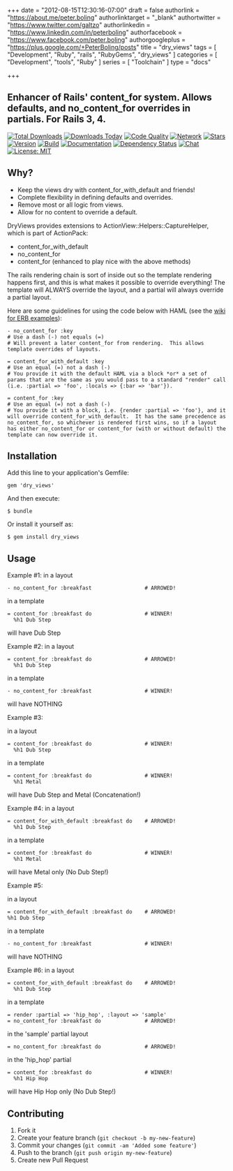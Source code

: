 +++
date = "2012-08-15T12:30:16-07:00"
draft = false
authorlink = "https://about.me/peter.boling"
authorlinktarget = "_blank"
authortwitter = "https://www.twitter.com/galtzo"
authorlinkedin = "https://www.linkedin.com/in/peterboling"
authorfacebook = "https://www.facebook.com/peter.boling"
authorgoogleplus = "https://plus.google.com/+PeterBoling/posts"
title = "dry_views"
tags = [ "Development", "Ruby", "rails", "RubyGems", "dry_views" ]
categories = [ "Development", "tools", "Ruby" ]
series = [ "Toolchain" ]
type = "docs"

+++

## Enhancer of Rails' content_for system.  Allows defaults, and no_content_for overrides in partials.  For Rails 3, 4.

[![Total Downloads](https://img.shields.io/gem/rt/dry_views.svg)](https://github.com/pboling/dry_views)
[![Downloads Today](https://img.shields.io/gem/rd/dry_views.svg)](https://github.com/pboling/dry_views)
[![Code Quality](https://img.shields.io/codeclimate/github/pboling/dry_views.svg)](https://codeclimate.com/github/pboling/dry_views)
[![Network](https://img.shields.io/github/forks/pboling/dry_views.svg?style=social)](https://github.com/pboling/dry_views/network)
[![Stars](https://img.shields.io/github/stars/pboling/dry_views.svg?style=social)](https://github.com/pboling/dry_views/stargazers)
[![Version](https://img.shields.io/gem/v/dry_views.svg)](https://rubygems.org/gems/dry_views)
[![Build](https://img.shields.io/travis/pboling/dry_views.svg)](https://travis-ci.org/pboling/dry_views)
[![Documentation](http://inch-ci.org/github/pboling/dry_views.svg)](http://inch-ci.org/github/pboling/dry_views)
[![Dependency Status](https://gemnasium.com/pboling/dry_views.svg)](https://gemnasium.com/pboling/dry_views)
[![Chat](https://img.shields.io/gitter/room/pboling/dry_views.svg)](https://gitter.im/pboling/dry_views)
[![License: MIT](https://img.shields.io/badge/License-MIT-yellow.svg)](https://opensource.org/licenses/MIT)

## Why?

* Keep the views dry with content_for_with_default and friends!
* Complete flexibility in defining defaults and overrides.
* Remove most or all logic from views.
* Allow for no content to override a default.

DryViews provides extensions to ActionView::Helpers::CaptureHelper, which is part of ActionPack:
* content_for_with_default
* no_content_for
* content_for (enhanced to play nice with the above methods)

The rails rendering chain is sort of inside out so the template rendering happens first, and this is what makes it possible to override everything! The template will ALWAYS override the layout, and a partial will always override a partial layout.

Here are some guidelines for using the code below with HAML (see the [wiki for ERB examples](https://github.com/pboling/dry_views/wiki/ERB-Usage-Example)):

    - no_content_for :key
    # Use a dash (-) not equals (=)
    # Will prevent a later content_for from rendering.  This allows template overrides of layouts.

    = content_for_with_default :key
    # Use an equal (=) not a dash (-)
    # You provide it with the default HAML via a block *or* a set of params that are the same as you would pass to a standard "render" call (i.e. :partial => 'foo', :locals => {:bar => 'bar'}).

    = content_for :key
    # Use an equal (=) not a dash (-)
    # You provide it with a block, i.e. {render :partial => 'foo'}, and it will override content_for_with_default.  It has the same precedence as no_content_for, so whichever is rendered first wins, so if a layout has either no_content_for or content_for (with or without default) the template can now override it.

## Installation

Add this line to your application's Gemfile:

    gem 'dry_views'

And then execute:

    $ bundle

Or install it yourself as:

    $ gem install dry_views

## Usage

Example #1:
in a layout

    - no_content_for :breakfast                 # ARROWED!

in a template

    = content_for :breakfast do                 # WINNER!
      %h1 Dub Step

will have Dub Step

Example #2:
in a layout

    = content_for :breakfast do                 # ARROWED!
      %h1 Dub Step

in a template

    - no_content_for :breakfast                 # WINNER!

will have NOTHING

Example #3:

in a layout

    = content_for :breakfast do                 # WINNER!
      %h1 Dub Step

in a template

    = content_for :breakfast do                 # WINNER!
      %h1 Metal

will have Dub Step and Metal (Concatenation!)

Example #4:
in a layout

    = content_for_with_default :breakfast do    # ARROWED!
      %h1 Dub Step

in a template

    = content_for :breakfast do                 # WINNER!
      %h1 Metal

will have Metal only (No Dub Step!)

Example #5:

in a layout

    = content_for_with_default :breakfast do    # ARROWED!
    %h1 Dub Step

in a template

    - no_content_for :breakfast                 # WINNER!

will have NOTHING

Example #6:
in a layout

    = content_for_with_default :breakfast do    # ARROWED!
      %h1 Dub Step

in a template

    = render :partial => 'hip_hop', :layout => 'sample'
    = no_content_for :breakfast do              # ARROWED!

in the 'sample' partial layout

    = no_content_for :breakfast do              # ARROWED!

in the 'hip_hop' partial

    = content_for :breakfast do                 # WINNER!
      %h1 Hip Hop

will have Hip Hop only (No Dub Step!)

## Contributing

1. Fork it
2. Create your feature branch (`git checkout -b my-new-feature`)
3. Commit your changes (`git commit -am 'Added some feature'`)
4. Push to the branch (`git push origin my-new-feature`)
5. Create new Pull Request

